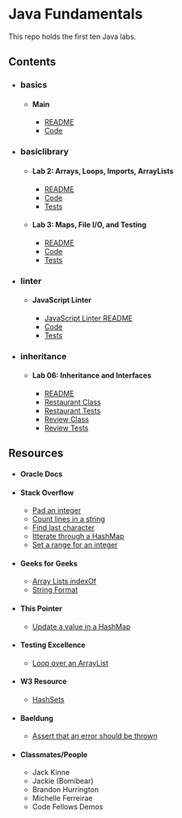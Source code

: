 # Java Fundamentals

This repo holds the first ten Java labs.

## Contents
* ### basics
  * #### Main
    * [README](/readmes/Basics.md)
    * [Code](/basics/Main.java)
* ### basiclibrary
  * #### Lab 2: Arrays, Loops, Imports, ArrayLists
    * [README](/readmes/Lab2.md)
    * [Code](/basiclibrary/src/main/java/basiclibrary/Lab2.java)
    * [Tests](/basiclibrary/src/test/java/basiclibrary/Lab2Test.java)
  * #### Lab 3: Maps, File I/O, and Testing
    * [README](/readmes/Lab3.md)
    * [Code](/basiclibrary/src/main/java/basiclibrary/Lab3.java)
    * [Tests](/basiclibrary/src/test/java/basiclibrary/Lab3Test.java)
* ### linter
  * #### JavaScript Linter
    * [JavaScript Linter README](/readmes/JavaScriptLinter.md)
    * [Code](/linter/src/main/java/linter/App.java)
    * [Tests](/linter/src/test/java/linter/AppTest.java)
* ### inheritance
  * #### Lab 06: Inheritance and Interfaces
    * [README](/readmes/Lab6.md)
    * [Restaurant Class](/inheritance/src/main/java/inheritance/Restaurant.java)
    * [Restaurant Tests](/inheritance/src/test/java/inheritance/RestaurantTest.java)
    * [Review Class](/inheritance/src/main/java/inheritance/Review.java)
    * [Review Tests](/inheritance/src/test/java/inheritance/ReviewTest.java)


## Resources
* #### Oracle Docs

* #### Stack Overflow
  * [Pad an integer](https://stackoverflow.com/questions/473282/how-can-i-pad-an-integer-with-zeros-on-the-left)
  * [Count lines in a string](https://stackoverflow.com/questions/2850203/count-the-number-of-lines-in-a-java-string)
  * [Find last character](https://stackoverflow.com/questions/5163785/how-do-i-get-the-last-character-of-a-string/5163852)
  * [Itterate through a HashMap](https://stackoverflow.com/questions/1066589/iterate-through-a-hashmap)
  * [Set a range for an integer](https://stackoverflow.com/questions/8420668/setting-a-range-for-an-integer-in-java)

* #### Geeks for Geeks
  * [Array Lists indexOf](https://www.geeksforgeeks.org/java-util-arraylist-indexof-java/)
  * [String Format](https://www.geeksforgeeks.org/java-string-format-examples/)

* #### This Pointer
    * [Update a value in a HashMap](https://thispointer.com/java-how-to-update-the-value-of-an-existing-key-in-hashmap-put-vs-replace)

* #### Testing Excellence
    * [Loop over an ArrayList](https://www.testingexcellence.com/java-loop-arraylist/)

* #### W3 Resource
    * [HashSets](https://www.w3resource.com/java-tutorial/java-hashset.php)

* #### Baeldung
    * [Assert that an error should be thrown](https://www.baeldung.com/junit-assert-exception)

* #### Classmates/People
  * Jack Kinne
  * Jackie (Bomibear)
  * Brandon Hurrington
  * Michelle Ferreirae
  * Code Fellows Demos

